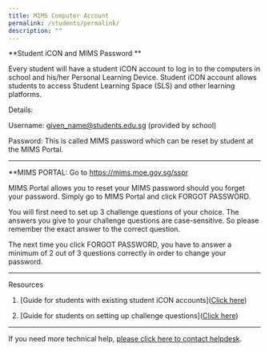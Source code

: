 ```yaml
---
title: MIMS Computer Account
permalink: /students/permalink/
description: ""
---
```

**Student iCON and MIMS Password
**

Every student will have a student iCON account to log in to the computers in school and his/her Personal Learning Device. Student iCON account allows students to access Student Learning Space (SLS) and other learning platforms.

Details:

Username: given_name@students.edu.sg (provided by school)

Password: This is called MIMS password which can be reset by student at the MIMS Portal.

--------------

**MIMS PORTAL: Go to https://mims.moe.gov.sg/sspr

MIMS Portal allows you to reset your MIMS password should you forget your password. Simply go to MIMS Portal and click FORGOT PASSWORD.

You will first need to set up 3 challenge questions of your choice. 
The answers you give to your challenge questions are case-sensitive. So please remember the exact answer to the correct question.

The next time you click FORGOT PASSWORD, you have to answer a minimum of 2 out of 3 questions correctly in order to change your password.

--------------

Resources
1. [Guide for students with existing student iCON accounts]([Click here](/files/Students/HBL/guide%20for%20students%20with%20existing%20student%20icon%20accounts.pdf))

2. [Guide for students on setting up challenge questions]([Click here](/files/Students/HBL/guide%20for%20students%20on%20setting%20up%20challenge%20questions.pdf))

--------------

If you need more technical help, [please click here to contact helpdesk](https://sites.google.com/moe.edu.sg/wsssbl/contact-ict-helpdesk).